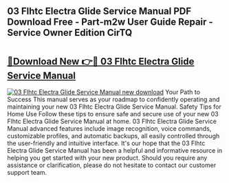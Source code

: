 ## 03 Flhtc Electra Glide Service Manual PDF Download Free - Part-m2w User Guide Repair - Service Owner Edition CirTQ

# <h2><a href="http://bc7901.oget.top/?id=03+Flhtc+Electra+Glide+Service+Manual">🔗Download New 👉🔴 03 Flhtc Electra Glide Service Manual</a></h2>

[![03 Flhtc Electra Glide Service Manual new download](https://i.imgur.com/5g1atiW.png)](http://bc7901.oget.top/?id=03+Flhtc+Electra+Glide+Service+Manual)
Your Path to Success This manual serves as your roadmap to confidently operating and maintaining your new 03 Flhtc Electra Glide Service Manual. Safety Tips for Home Use Follow these tips to ensure safe and secure use of your new 03 Flhtc Electra Glide Service Manual at home. 03 Flhtc Electra Glide Service Manual advanced features include image recognition, voice commands, customizable profiles, and automatic backups, all easily controlled through the user-friendly and intuitive interface. It's our hope that the 03 Flhtc Electra Glide Service Manual has been a helpful and informative resource in helping you get started with your new product. Should you require any assistance or clarification, please do not hesitate to contact our customer support team.
